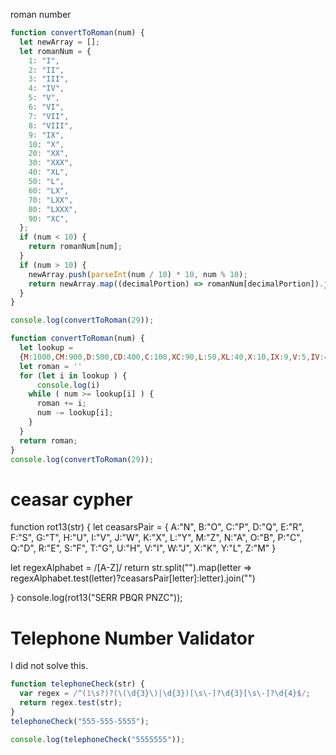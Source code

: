 roman number

```js
function convertToRoman(num) {
  let newArray = [];
  let romanNum = {
    1: "I",
    2: "II",
    3: "III",
    4: "IV",
    5: "V",
    6: "VI",
    7: "VII",
    8: "VIII",
    9: "IX",
    10: "X",
    20: "XX",
    30: "XXX",
    40: "XL",
    50: "L",
    60: "LX",
    70: "LXX",
    80: "LXXX",
    90: "XC",
  };
  if (num < 10) {
    return romanNum[num];
  }
  if (num > 10) {
    newArray.push(parseInt(num / 10) * 10, num % 10);
    return newArray.map((decimalPortion) => romanNum[decimalPortion]).join("");
  }
}

console.log(convertToRoman(29));
```

```js
function convertToRoman(num) {
  let lookup = 
  {M:1000,CM:900,D:500,CD:400,C:100,XC:90,L:50,XL:40,X:10,IX:9,V:5,IV:4,I:1}
  let roman = ''
  for (let i in lookup ) {
      console.log(i)
    while ( num >= lookup[i] ) {
      roman += i;
      num -= lookup[i];
    }
  }
  return roman;
}
console.log(convertToRoman(29));
```


# ceasar cypher

function rot13(str) {
  let ceasarsPair = {
      A:"N",
      B:"O",
      C:"P",
      D:"Q",
      E:"R",
      F:"S",
      G:"T",
      H:"U",
      I:"V",
      J:"W",
      K:"X",
      L:"Y",
      M:"Z",
      N:"A",
      O:"B",
      P:"C",
      Q:"D",
      R:"E",
      S:"F",
      T:"G",
      U:"H",
      V:"I",
      W:"J",
      X:"K",
      Y:"L",
      Z:"M"
  }



  let regexAlphabet = /[A-Z]/
  return str.split("").map(letter => regexAlphabet.test(letter)?ceasarsPair[letter]:letter).join("")

}
console.log(rot13("SERR PBQR PNZC"));

# Telephone Number Validator
I did not solve this. 
```js
function telephoneCheck(str) {
  var regex = /^(1\s?)?(\(\d{3}\)|\d{3})[\s\-]?\d{3}[\s\-]?\d{4}$/;
  return regex.test(str);
}
telephoneCheck("555-555-5555");

console.log(telephoneCheck("5555555"));
```